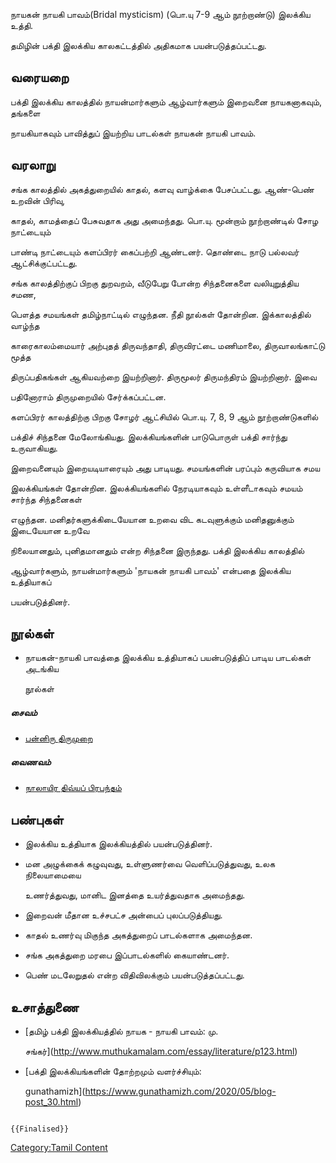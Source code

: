 நாயகன் நாயகி பாவம்(Bridal mysticism) (பொ.யு 7-9 ஆம் நூற்றாண்டு) இலக்கிய உத்தி.
தமிழின் பக்தி இலக்கிய காலகட்டத்தில் அதிகமாக பயன்படுத்தப்பட்டது.

## வரையறை

பக்தி இலக்கிய காலத்தில் நாயன்மார்களும் ஆழ்வார்களும் இறைவனை நாயகனாகவும், தங்களை
நாயகியாகவும் பாவித்துப் இயற்றிய பாடல்கள் நாயகன் நாயகி பாவம்.

## வரலாறு

சங்க காலத்தில் அகத்துறையில் காதல், களவு வாழ்க்கை பேசப்பட்டது. ஆண்-பெண் உறவின் பிரிவு,
காதல், காமத்தைப் பேசுவதாக அது அமைந்தது. பொ.யு. மூன்றாம் நூற்றாண்டில் சோழ நாட்டையும்
பாண்டி நாட்டையும் களப்பிரர் கைப்பற்றி ஆண்டனர். தொண்டை நாடு பல்லவர் ஆட்சிக்குட்பட்டது.
சங்க காலத்திற்குப் பிறகு துறவறம், வீடுபேறு போன்ற சிந்தனைகளை வலியுறுத்திய சமண,
பௌத்த சமயங்கள் தமிழ்நாட்டில் எழுந்தன. நீதி நூல்கள் தோன்றின. இக்காலத்தில் வாழ்ந்த
காரைகாலம்மையார் அற்புதத் திருவந்தாதி, திருவிரட்டை மணிமாலை, திருவாலங்காட்டு மூத்த
திருப்பதிகங்கள் ஆகியவற்றை இயற்றினார். திருமூலர் திருமந்திரம் இயற்றினார். இவை
பதினோராம் திருமுறையில் சேர்க்கப்பட்டன.

களப்பிரர் காலத்திற்கு பிறகு சோழர் ஆட்சியில் பொ.யு. 7, 8, 9 ஆம் நூற்றாண்டுகளில்
பக்திச் சிந்தனை மேலோங்கியது. இலக்கியங்களின் பாடுபொருள் பக்தி சார்ந்து உருவாகியது.
இறைவனையும் இறையடியாரையும் அது பாடியது. சமயங்களின் பரப்பும் கருவியாக சமய
இலக்கியங்கள் தோன்றின. இலக்கியங்களில் நேரடியாகவும் உள்ளீடாகவும் சமயம் சார்ந்த சிந்தனைகள்
எழுந்தன. மனிதர்களுக்கிடையேயான உறவை விட கடவுளுக்கும் மனிதனுக்கும் இடையேயான உறவே
நிலையானதும், புனிதமானதும் என்ற சிந்தனை இருந்தது. பக்தி இலக்கிய காலத்தில்
ஆழ்வார்களும், நாயன்மார்களும் \'நாயகன் நாயகி பாவம்' என்பதை இலக்கிய உத்தியாகப்
பயன்படுத்தினர்.

## நூல்கள்

-   நாயகன்-நாயகி பாவத்தை இலக்கிய உத்தியாகப் பயன்படுத்திப் பாடிய பாடல்கள் அடங்கிய
    நூல்கள்

##### சைவம்

-   [பன்னிரு திருமுறை](பன்னிரு_திருமுறை "wikilink")

##### வைணவம்

-   [நாலாயிர திவ்யப் பிரபந்தம்](நாலாயிர_திவ்யப்_பிரபந்தம் "wikilink")

## பண்புகள்

-   இலக்கிய உத்தியாக இலக்கியத்தில் பயன்படுத்தினர்.
-   மன அழுக்கைக் கழுவுவது, உள்ளுணர்வை வெளிப்படுத்துவது, உலக நிலையாமையை
    உணர்த்துவது, மானிட இனத்தை உயர்த்துவதாக அமைந்தது.
-   இறைவன் மீதான உச்சபட்ச அன்பைப் புலப்படுத்தியது.
-   காதல் உணர்வு மிகுந்த அகத்துறைப் பாடல்களாக அமைந்தன.
-   சங்க அகத்துறை மரபை இப்பாடல்களில் கையாண்டனர்.
-   பெண் மடலேறுதல் என்ற விதிவிலக்கும் பயன்படுத்தப்பட்டது.

## உசாத்துணை

-   [தமிழ் பக்தி இலக்கியத்தில் நாயக - நாயகி பாவம்: மு.
    சங்கர்](http://www.muthukamalam.com/essay/literature/p123.html)
-   [பக்தி இலக்கியங்களின் தோற்றமும் வளர்ச்சியும்:
    gunathamizh](https://www.gunathamizh.com/2020/05/blog-post_30.html)

```{=mediawiki}
{{Finalised}}
```
[Category:Tamil Content](Category:Tamil_Content "wikilink")
